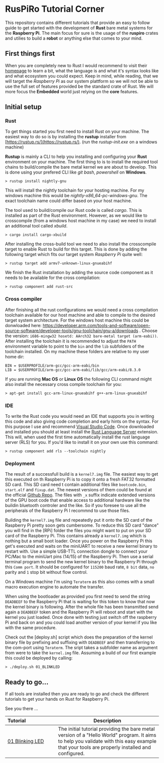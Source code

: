 # RusPiRo Tutorial Corner

This repository contains different tutorials that provide an easy to follow guide to get started with the development of **Rust** bare metal systems for the **Raspberry Pi**. The main focus for sure is the usage of the **ruspiro** crates and utilies to build a **robot** or anything else that comes to your mind.

## First things first

When you are completely new to Rust I would recommend to visit their [homepage](https://www.rust-lang.org) to learn a bit, what the language is and what it's syntax looks like and what ecosystem you could expect. Keep in mind, while reading, that we will target the *Raspberry Pi* as our system plattform so we will not be able to use the full set of features provided be the standard crate of Rust. We will more focus the **Embedded** world just relying on the **core** features.

## Initial setup

### Rust
To get things started you first need to install Rust on your machine. The easiest way to do so is by installing the **rustup** installer from [https://rustup.rs/](https://rustup.rs/). (run the *rustup-init.exe* on a windows machine)

**Rustup** is mainly a CLI to help you installing and configuring your **Rust** environment on your machine. The first thing to is to install the required tool chains to build/compile the bare metal kernel we are about to develop. This is done using your prefered CLI like *git bash*, *powershell* on **Windows**.
```
> rustup install nightly-gnu
```
This will install the nightly toolchain for your hosting machine. For my windows machine this would be *nightly-x86_64-pc-windows-gnu*. The exact toolchain name could differ based on your host machine.

The tool used to build/compile our Rust code is called *cargo*. This is installed as part of the Rust environment. However, as we would like to crosscompile (from a windows host machine in my case) we need to install an additional tool called *xbuild*.
```
> cargo install cargo-xbuild
```

After installing the cross-build tool we need to also install the crosscompile target to enable Rust to build for this target. This is done by adding the following target which fits our target system *Raspberry Pi* quite well:
```
> rustup target add armv7-unknown-linux-gnueabihf
```

We finish the Rust installation by adding the source code component as it needs to be available for the cross compilation:
```
> rustup component add rust-src
```

### Cross compiler

After finishing all the rust configurations we would need a cross compilation toolchain available for our host machine and able to compile to the desired target system architecture. For the windows host machine this could be donwloaded here:
https://developer.arm.com/tools-and-software/open-source-software/developer-tools/gnu-toolchain/gnu-a/downloads .
Choose the version: ``i686-mingw32 hosetd: AArch32 bare-metal target (arm-eabi))``.
After installing the toolchain it is recommended to adjust the ``PATH`` environment variable to point to the ``bin`` and the ``lib`` subfolders of the toolchain installed. On my machine these folders are relative to my user home dir:
```
BIN = $USERPROFILE/arm-gcc/gcc-arm-eabi/bin
LIB = $USERPROFILE/arm-gcc/gcc-arm-eabi/lib/gcc/arm-eabi/8.3.0
```

If you are running **Mac OS** or **Linux OS** the following CLI command might also
install the necessary cross compile toolchain for you:
```
> apt-get install gcc-arm-linux-gnueabihf g++-arm-linux-gnueabihf
```

### IDE

To write the Rust code you would need an IDE that supports you in writing this code and also giving code completion and early hints on the syntax. For this purpose I use and recommend [Visual Studio Code](https://code.visualstudio.com/). Once downloaded and installed you should at least install the [Rust Language Server](https://marketplace.visualstudio.com/items?itemName=rust-lang.rust) extension. This will, when used the first time automatically install the rust language server (RLS) for you. If you'd like to install it on your own use this command:
```
> rustup component add rls --toolchain nightly
```

### Deployment

The result of a successfull build is a ``kernel7.img`` file. The easiest way to get this executed on th Raspberry Pi is to copy it onto a fresh FAT32 formatted SD card. This SD card need t contain additional files like ``bootcode.bin``, ``start.elf`` and ``fixup.dat``. The newest versions of them could be found at the official [Github Repo](https://github.com/raspberrypi/firmware/tree/master/boot). The files with ``_x`` suffix indicate extended versions of the GPU boot code that enable access to additional hardware like the buildin bluetooth controler and the like. So if you foresee to use all the peripherals of the Raspberry Pi I recommnd to use those files.

Building the ``kernel7.img`` file and repeatedly put it onto the SD card of the Raspberry Pi pretty soon gets cumbersome. To reduce this SD card "dance" you will find in the [RPi] folder the files you might want to put on your SD card of the Raspberry Pi. This contains already a ``kernel7.img`` which is nothing but a small boot loader. Once you power on the Raspberry Pi this get's executed and waits on the miniUART to receive a new kernel binary to restart with. Use a simple USB-TTL connection dongle to connect your PC/Mac to the miniUart pins (14/15) of the Raspberry Pi. Then use a serial terminal program to send the new kernel binary to the Raspberry Pi through this ``Comm port``. It should be configured for ``115200`` baud rate, ``8 bit`` data, ``no`` parity and ``1`` stop bit without flow control.

On a Windows machine I'm using ``Teraterm`` as this also comes with a small macro execution engine to automate the transfer.

When using the bootloader as provided you first need to send the string ``DEADBEEF`` to the Raspberry Pi that is waiting for this token to know that now the kernel binary is following. After the whole file has been transmitted send again a ``DEADBEEF`` token and the Raspberry Pi will reboot and start with the kernel you just loaded.
Once done with testing just switch off the raspberry Pi and back on and you could load another version of your kernel if you like with the same procedure.

Check out the [deploy.sh] script which does the preparation of the kernel binary file by prefixing and suffixing with ``DEADBEEF`` and then transferring to the com-port using ``Teraterm``. The sript takes a subfolder name as argument from were to take the ``kernel.img`` file. Assuming a build of our first example this could be deployed by calling:
```
> ./deploy.sh 01_BLINKLED
```

## Ready to go...

If all tools are installed then you are ready to go and check the different tutorials to get your hands on Rust for Raspberry Pi.

See you there ...

| Tutorial&nbsp;&nbsp;&nbsp;&nbsp;&nbsp;&nbsp;&nbsp;&nbsp;&nbsp;&nbsp;&nbsp;&nbsp;&nbsp;&nbsp;&nbsp;&nbsp;&nbsp;&nbsp;&nbsp;&nbsp;&nbsp;| Description |
|--------------------|-------------|
|[01 Blinking LED](01_BLINKLED) | The initial tutorial providing the bare metal version of a "Hello World" program. It aims to help you validate with this easy example that your tools are properly installed and configured. |

